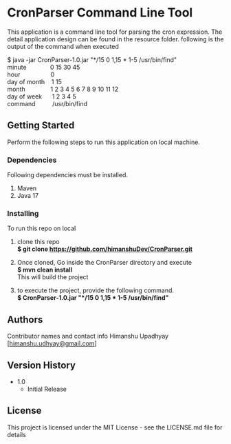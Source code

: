 # CronParser Command Line Tool
This application is a command line tool for parsing the cron expression.
The detail application design can be found in the resource folder.
following is the output of the command when executed 

$ java -jar CronParser-1.0.jar "*/15 0 1,15 * 1-5 /usr/bin/find"<br>
minute&nbsp;&nbsp;&nbsp;&nbsp;&nbsp;&nbsp;&nbsp;&nbsp;&nbsp;&nbsp;&nbsp;&nbsp;&nbsp;&nbsp;0 15 30 45<br>
hour &nbsp;&nbsp;&nbsp;&nbsp;&nbsp;&nbsp;&nbsp;&nbsp;&nbsp;&nbsp;&nbsp;&nbsp;&nbsp;&nbsp;&nbsp;&nbsp;&nbsp;0<br>
day of month&nbsp;&nbsp;&nbsp; 1 15<Br>
month&nbsp;&nbsp;&nbsp;&nbsp;&nbsp;&nbsp;&nbsp;&nbsp;&nbsp;&nbsp;&nbsp;&nbsp;&nbsp;&nbsp;&nbsp;1 2 3 4 5 6 7 8 9 10 11 12<br>
day of week&nbsp;&nbsp;&nbsp;&nbsp;&nbsp;&nbsp;1 2 3 4 5<br>
command&nbsp;&nbsp;&nbsp;&nbsp;&nbsp;&nbsp;&nbsp;&nbsp;&nbsp;&nbsp;/usr/bin/find


## Getting Started
Perform the following steps to run this application on local machine.

### Dependencies
Following dependencies must be installed.
1. Maven
2. Java 17

### Installing
To run this repo on local

1. clone this repo 
  <br>**$ git clone https://github.com/himanshuDev/CronParser.git**

2. Once cloned, Go inside the CronParser directory and execute
  <br>**$ mvn clean install**
  <br>This will build the project

3. to execute the project, provide the following command.<br>
   **$ CronParser-1.0.jar "*/15 0 1,15 * 1-5 /usr/bin/find"**

## Authors

Contributor names and contact info
Himanshu Upadhyay [himanshu.udhyay@gmail.com]

## Version History

* 1.0
    * Initial Release

## License

This project is licensed under the MIT License - see the LICENSE.md file for details
